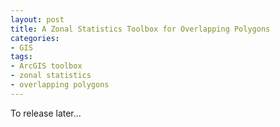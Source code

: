 ```yaml
---
layout: post
title: A Zonal Statistics Toolbox for Overlapping Polygons
categories:
- GIS
tags:
- ArcGIS toolbox
- zonal statistics
- overlapping polygons
---
```

  
To release later...